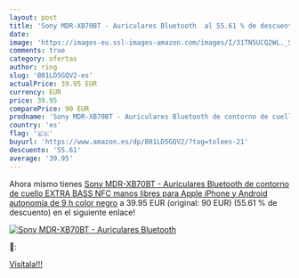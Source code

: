```yaml
---
layout: post
title: 'Sony MDR-XB70BT - Auriculares Bluetooth  al 55.61 % de descuento'
date: 
image: 'https://images-eu.ssl-images-amazon.com/images/I/31TN5UCQ2WL._SL200_.jpg'
comments: true
category: ofertas
author: ring
slug: 'B01LD5GQV2-es'
actualPrice: 39.95 EUR
currency: EUR
price: 39.95
comparePrice: 90 EUR
prodname: 'Sony MDR-XB70BT - Auriculares Bluetooth de contorno de cuello  EXTRA BASS  NFC  manos libres para Apple iPhone y Android  autonomía de 9 h   color negro'
country: 'es'
flag: '🇪🇸'
buyurl: 'https://www.amazon.es/dp/B01LD5GQV2/?tag=tolees-21'
descuento: '55.61'
average: '39.95'
---
```


Ahora mismo tienes [Sony MDR-XB70BT - Auriculares Bluetooth de contorno de cuello  EXTRA BASS  NFC  manos libres para Apple iPhone y Android  autonomía de 9 h   color negro](https://www.amazon.es/dp/B01LD5GQV2/?tag=tolees-21) a 39.95 EUR (original: 90 EUR) (55.61 %  de descuento) en el siguiente enlace!

[![Sony MDR-XB70BT - Auriculares Bluetooth ](https://images-eu.ssl-images-amazon.com/images/I/31TN5UCQ2WL._SL200_.jpg)](https://www.amazon.es/dp/B01LD5GQV2/?tag=tolees-21)

🔎:


[Visítala!!!](https://www.amazon.es/dp/B01LD5GQV2/?tag=tolees-21)
